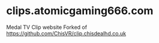 # clips.atomicgaming666.com
Medal TV Clip website Forked of https://github.com/ChisVR/clip.chisdealhd.co.uk
